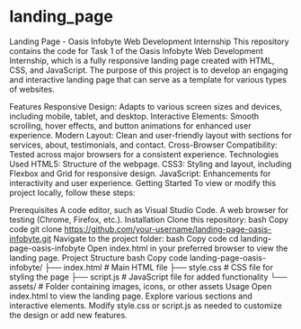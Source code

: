 # landing_page
Landing Page - Oasis Infobyte Web Development Internship This repository contains the code for Task 1 of the Oasis Infobyte Web Development Internship, which is a fully responsive landing page created with HTML, CSS, and JavaScript. The purpose of this project is to develop an engaging and interactive landing page that can serve as a template for various types of websites.

Features Responsive Design: Adapts to various screen sizes and devices, including mobile, tablet, and desktop. Interactive Elements: Smooth scrolling, hover effects, and button animations for enhanced user experience. Modern Layout: Clean and user-friendly layout with sections for services, about, testimonials, and contact. Cross-Browser Compatibility: Tested across major browsers for a consistent experience. Technologies Used HTML5: Structure of the webpage. CSS3: Styling and layout, including Flexbox and Grid for responsive design. JavaScript: Enhancements for interactivity and user experience. Getting Started To view or modify this project locally, follow these steps:

Prerequisites A code editor, such as Visual Studio Code. A web browser for testing (Chrome, Firefox, etc.). Installation Clone this repository: bash Copy code git clone https://github.com/your-username/landing-page-oasis-infobyte.git Navigate to the project folder: bash Copy code cd landing-page-oasis-infobyte Open index.html in your preferred browser to view the landing page. Project Structure bash Copy code landing-page-oasis-infobyte/ ├── index.html # Main HTML file ├── style.css # CSS file for styling the page ├── script.js # JavaScript file for added functionality └── assets/ # Folder containing images, icons, or other assets Usage Open index.html to view the landing page. Explore various sections and interactive elements. Modify style.css or script.js as needed to customize the design or add new features.

